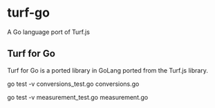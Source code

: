 # turf-go
A Go language port of Turf.js


## Turf for Go

Turf for Go is a ported library in GoLang ported from the Turf.js library.


go test -v conversions_test.go conversions.go

go test -v measurement_test.go measurement.go